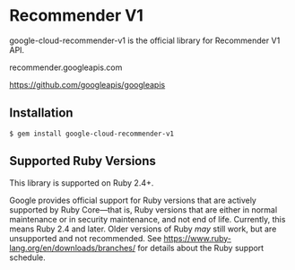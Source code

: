 # Recommender V1

google-cloud-recommender-v1 is the official library for Recommender V1 API.

recommender.googleapis.com

https://github.com/googleapis/googleapis

## Installation

```
$ gem install google-cloud-recommender-v1
```

## Supported Ruby Versions

This library is supported on Ruby 2.4+.

Google provides official support for Ruby versions that are actively supported
by Ruby Core—that is, Ruby versions that are either in normal maintenance or
in security maintenance, and not end of life. Currently, this means Ruby 2.4
and later. Older versions of Ruby _may_ still work, but are unsupported and not
recommended. See https://www.ruby-lang.org/en/downloads/branches/ for details
about the Ruby support schedule.
